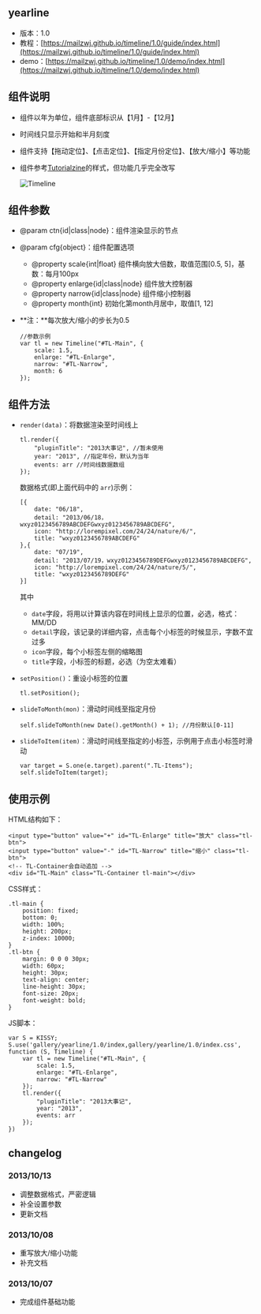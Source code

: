 ## yearline

* 版本：1.0
* 教程：[https://mailzwj.github.io/timeline/1.0/guide/index.html](https://mailzwj.github.io/timeline/1.0/guide/index.html)
* demo：[https://mailzwj.github.io/timeline/1.0/demo/index.html](https://mailzwj.github.io/timeline/1.0/demo/index.html)

## 组件说明

* 组件以年为单位，组件底部标识从【1月】-【12月】
* 时间线只显示开始和半月刻度
* 组件支持【拖动定位】、【点击定位】、【指定月份定位】、【放大/缩小】等功能
* 组件参考[Tutorialzine](http://tutorialzine.com/2012/04/timeline-portfolio/)的样式，但功能几乎完全改写

    ![Timeline](http://www.seejs.com/wp-content/uploads/2013/10/timeline.png)

## 组件参数

* @param ctn{id|class|node}：组件渲染显示的节点
* @param cfg{object}：组件配置选项
	- @property scale{int|float} 组件横向放大倍数，取值范围[0.5, 5]，基数：每月100px
	- @property enlarge{id|class|node} 组件放大控制器
	- @property narrow{id|class|node} 组件缩小控制器
	- @property month{int} 初始化第month月居中，取值[1, 12]
* **注：**每次放大/缩小的步长为0.5
	
	```
	//参数示例
	var tl = new Timeline("#TL-Main", {
        scale: 1.5,
        enlarge: "#TL-Enlarge",
        narrow: "#TL-Narrow",
        month: 6
    });
	```

## 组件方法

* `render(data)`：将数据渲染至时间线上

	```
	tl.render({
        "pluginTitle": "2013大事记", //暂未使用
        year: "2013", //指定年份，默认为当年
        events: arr //时间线数据数组
    });
	```
	数据格式(即上面代码中的 `arr`)示例：

	```
	[{
		date: "06/18",
		detail: "2013/06/18，wxyz0123456789ABCDEFGwxyz0123456789ABCDEFG",
		icon: "http://lorempixel.com/24/24/nature/6/",
		title: "wxyz0123456789ABCDEFG"
	},{
		date: "07/19",
		detail: "2013/07/19，wxyz0123456789DEFGwxyz0123456789ABCDEFG",
		icon: "http://lorempixel.com/24/24/nature/5/",
		title: "wxyz0123456789DEFG"
	}]
	```
	其中
	- `date`字段，将用以计算该内容在时间线上显示的位置，必选，格式：MM/DD
	- `detail`字段，该记录的详细内容，点击每个小标签的时候显示，字数不宜过多
	- `icon`字段，每个小标签左侧的缩略图
	- `title`字段，小标签的标题，必选（为空太难看）
* `setPosition()`：重设小标签的位置
	
	```
	tl.setPosition();
	```
* `slideToMonth(mon)`：滑动时间线至指定月份

	```
	self.slideToMonth(new Date().getMonth() + 1); //月份默认[0-11]
	```
* `slideToItem(item)`：滑动时间线至指定的小标签，示例用于点击小标签时滑动

	```
	var target = S.one(e.target).parent(".TL-Items");
	self.slideToItem(target);
	```

## 使用示例

HTML结构如下：

```
<input type="button" value="+" id="TL-Enlarge" title="放大" class="tl-btn">
<input type="button" value="-" id="TL-Narrow" title="缩小" class="tl-btn">
<!-- TL-Container会自动追加 -->
<div id="TL-Main" class="TL-Container tl-main"></div>
```
CSS样式：

```
.tl-main {
    position: fixed;
    bottom: 0;
    width: 100%;
    height: 200px;
    z-index: 10000;
}
.tl-btn {
    margin: 0 0 0 30px;
    width: 60px;
    height: 30px;
    text-align: center;
    line-height: 30px;
    font-size: 20px;
    font-weight: bold;
}
```
JS脚本：

```
var S = KISSY;
S.use('gallery/yearline/1.0/index,gallery/yearline/1.0/index.css', function (S, Timeline) {
    var tl = new Timeline("#TL-Main", {
        scale: 1.5,
        enlarge: "#TL-Enlarge",
        narrow: "#TL-Narrow"
    });
    tl.render({
        "pluginTitle": "2013大事记",
        year: "2013",
        events: arr
    });
})
```

## changelog

### 2013/10/13

* 调整数据格式，严密逻辑
* 补全设置参数
* 更新文档

### 2013/10/08

* 重写放大/缩小功能
* 补充文档

### 2013/10/07

* 完成组件基础功能


